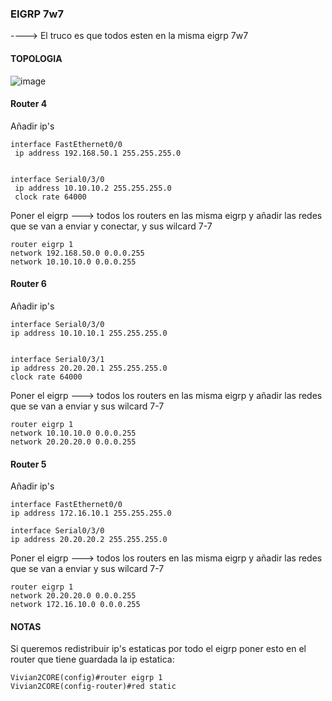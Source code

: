 ### EIGRP 7w7
----> El truco es que todos esten en la misma eigrp 7w7
#### TOPOLOGIA 
![image](https://github.com/JZane21/comandos-packet-tracer/assets/40927763/830d34f9-a82c-4e8e-bd27-291354883114)


#### Router 4

Añadir ip's
```
interface FastEthernet0/0
 ip address 192.168.50.1 255.255.255.0


interface Serial0/3/0
 ip address 10.10.10.2 255.255.255.0
 clock rate 64000
```

Poner el eigrp ---> todos los routers en las misma eigrp y añadir las redes que se van a enviar y conectar, y sus wilcard 7-7

```
router eigrp 1
network 192.168.50.0 0.0.0.255
network 10.10.10.0 0.0.0.255
```

#### Router 6

Añadir ip's
```
interface Serial0/3/0
ip address 10.10.10.1 255.255.255.0


interface Serial0/3/1
ip address 20.20.20.1 255.255.255.0
clock rate 64000
```

Poner el eigrp ---> todos los routers en las misma eigrp y añadir las redes que se van a enviar y sus wilcard 7-7
```
router eigrp 1
network 10.10.10.0 0.0.0.255
network 20.20.20.0 0.0.0.255
```


#### Router 5
Añadir ip's

```
interface FastEthernet0/0
ip address 172.16.10.1 255.255.255.0

interface Serial0/3/0
ip address 20.20.20.2 255.255.255.0
```
Poner el eigrp ---> todos los routers en las misma eigrp y añadir las redes que se van a enviar y sus wilcard 7-7

```
router eigrp 1
network 20.20.20.0 0.0.0.255
network 172.16.10.0 0.0.0.255
```

#### NOTAS  
Si queremos redistribuir ip's estaticas por todo el eigrp poner esto en el router que tiene guardada la ip estatica:
```pk
Vivian2CORE(config)#router eigrp 1
Vivian2CORE(config-router)#red static
```
